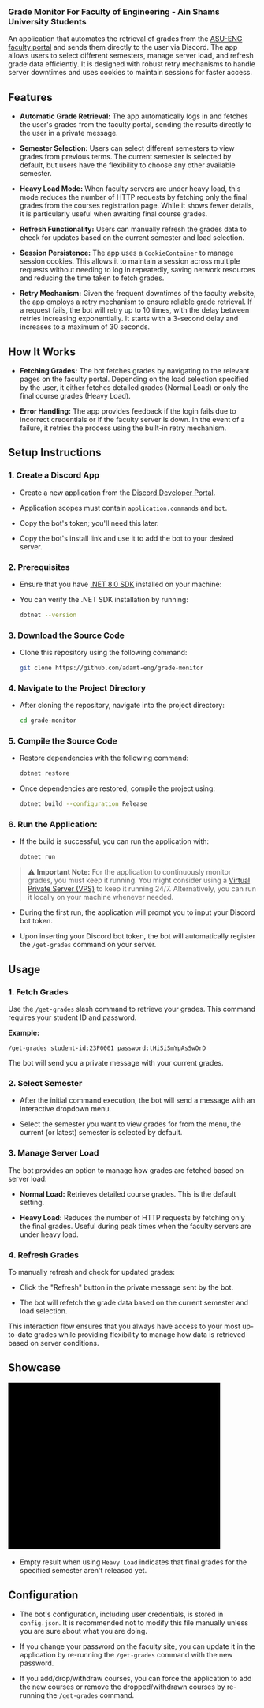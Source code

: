 ### Grade Monitor For Faculty of Engineering - Ain Shams University Students

An application that automates the retrieval of grades from the [ASU-ENG faculty portal](https://eng.asu.edu.eg/login) and sends them directly to the user via Discord. The app allows users to select different semesters, manage server load, and refresh grade data efficiently. It is designed with robust retry mechanisms to handle server downtimes and uses cookies to maintain sessions for faster access.

## Features

- **Automatic Grade Retrieval:** The app automatically logs in and fetches the user's grades from the faculty portal, sending the results directly to the user in a private message.

- **Semester Selection:** Users can select different semesters to view grades from previous terms. The current semester is selected by default, but users have the flexibility to choose any other available semester.

- **Heavy Load Mode:** When faculty servers are under heavy load, this mode reduces the number of HTTP requests by fetching only the final grades from the courses registration page. While it shows fewer details, it is particularly useful when awaiting final course grades.

- **Refresh Functionality:** Users can manually refresh the grades data to check for updates based on the current semester and load selection.

- **Session Persistence:** The app uses a `CookieContainer` to manage session cookies. This allows it to maintain a session across multiple requests without needing to log in repeatedly, saving network resources and reducing the time taken to fetch grades.

- **Retry Mechanism:** Given the frequent downtimes of the faculty website, the app employs a retry mechanism to ensure reliable grade retrieval. If a request fails, the bot will retry up to 10 times, with the delay between retries increasing exponentially. It starts with a 3-second delay and increases to a maximum of 30 seconds.

## How It Works

- **Fetching Grades:** The bot fetches grades by navigating to the relevant pages on the faculty portal. Depending on the load selection specified by the user, it either fetches detailed grades (Normal Load) or only the final course grades (Heavy Load).

- **Error Handling:** The app provides feedback if the login fails due to incorrect credentials or if the faculty server is down. In the event of a failure, it retries the process using the built-in retry mechanism.

## Setup Instructions

### 1. **Create a Discord App**

- Create a new application from the [Discord Developer Portal](https://discord.com/developers/applications).

- Application scopes must contain `application.commands` and `bot`.

- Copy the bot's token; you'll need this later.

- Copy the bot's install link and use it to add the bot to your desired server.

### 2. **Prerequisites**

- Ensure that you have [.NET 8.0 SDK](https://dotnet.microsoft.com/en-us/download/dotnet/8.0) installed on your machine:

- You can verify the .NET SDK installation by running:

  ```bash
  dotnet --version
  ```

### 3. **Download the Source Code**

- Clone this repository using the following command:

  ```bash
  git clone https://github.com/adamt-eng/grade-monitor
  ```

### 4. **Navigate to the Project Directory**

- After cloning the repository, navigate into the project directory:

  ```bash
  cd grade-monitor
  ```

### 5. **Compile the Source Code**

- Restore dependencies with the following command:

  ```bash
  dotnet restore
  ```

- Once dependencies are restored, compile the project using:

  ```bash
  dotnet build --configuration Release
  ```

### 6. **Run the Application:**

- If the build is successful, you can run the application with:

  ```bash
  dotnet run
  ```

> :warning: **Important Note:** 
> For the application to continuously monitor grades, you must keep it running. You might consider using a [Virtual Private Server (VPS)](https://cloud.google.com/learn/what-is-a-virtual-private-server) to keep it running 24/7. Alternatively, you can run it locally on your machine whenever needed.

- During the first run, the application will prompt you to input your Discord bot token.

- Upon inserting your Discord bot token, the bot will automatically register the `/get-grades` command on your server.

## Usage

### 1. Fetch Grades

Use the `/get-grades` slash command to retrieve your grades. This command requires your student ID and password.

**Example:**

```
/get-grades student-id:23P0001 password:tHiSiSmYpAsSwOrD
```

The bot will send you a private message with your current grades.

### 2. Select Semester

- After the initial command execution, the bot will send a message with an interactive dropdown menu.
  
- Select the semester you want to view grades for from the menu, the current (or latest) semester is selected by default.

### 3. Manage Server Load

The bot provides an option to manage how grades are fetched based on server load:

- **Normal Load:** Retrieves detailed course grades. This is the default setting.

- **Heavy Load:** Reduces the number of HTTP requests by fetching only the final grades. Useful during peak times when the faculty servers are under heavy load.

### 4. Refresh Grades

To manually refresh and check for updated grades:

- Click the "Refresh" button in the private message sent by the bot.

- The bot will refetch the grade data based on the current semester and load selection.

This interaction flow ensures that you always have access to your most up-to-date grades while providing flexibility to manage how data is retrieved based on server conditions.

## Showcase
![Showcase](Showcase.gif)

- Empty result when using `Heavy Load` indicates that final grades for the specified semester aren't released yet.

## Configuration

   - The bot's configuration, including user credentials, is stored in `config.json`. It is recommended not to modify this file manually unless you are sure about what you are doing.

   - If you change your password on the faculty site, you can update it in the application by re-running the `/get-grades` command with the new password.
     
   - If you add/drop/withdraw courses, you can force the application to add the new courses or remove the dropped/withdrawn courses by re-running the `/get-grades` command.
